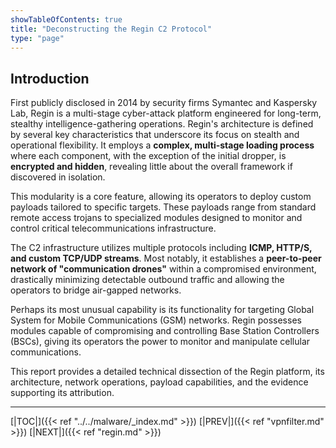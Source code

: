 ```yaml
---
showTableOfContents: true
title: "Deconstructing the Regin C2 Protocol"
type: "page"
---
```


## Introduction

First publicly disclosed in 2014 by security firms Symantec and Kaspersky Lab, Regin is a multi-stage cyber-attack platform engineered for long-term, stealthy intelligence-gathering operations. Regin's architecture is defined by several key characteristics that underscore its focus on stealth and operational flexibility. It employs a **complex, multi-stage loading process** where each component, with the exception of the initial dropper, is **encrypted and hidden**, revealing little about the overall framework if discovered in isolation.

This modularity is a core feature, allowing its operators to deploy custom payloads tailored to specific targets. These payloads range from standard remote access trojans to specialized modules designed to monitor and control critical telecommunications infrastructure.

The C2 infrastructure utilizes multiple protocols including **ICMP, HTTP/S, and custom TCP/UDP streams**. Most notably, it establishes a **peer-to-peer network of "communication drones"** within a compromised environment, drastically minimizing detectable outbound traffic and allowing the operators to bridge air-gapped networks.

Perhaps its most unusual capability is its functionality for targeting Global System for Mobile Communications (GSM) networks. Regin possesses modules capable of compromising and controlling Base Station Controllers (BSCs), giving its operators the power to monitor and manipulate cellular communications.

This report provides a detailed technical dissection of the Regin platform, its architecture, network operations, payload capabilities, and the evidence supporting its attribution.


---
[|TOC|]({{< ref "../../malware/_index.md" >}})
[|PREV|]({{< ref "vpnfilter.md" >}})
[|NEXT|]({{< ref "regin.md" >}})
